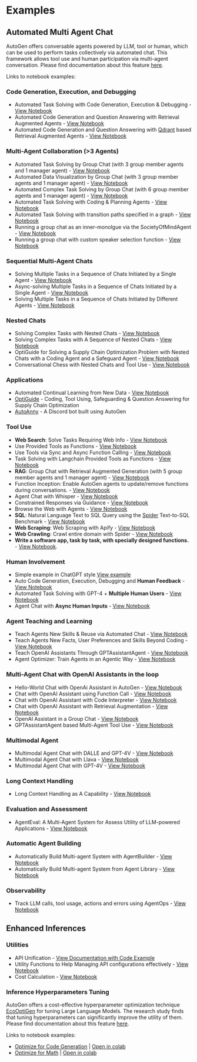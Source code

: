# Examples

## Automated Multi Agent Chat

AutoGen offers conversable agents powered by LLM, tool or human, which can be used to perform tasks collectively via automated chat. This framework allows tool use and human participation via multi-agent conversation.
Please find documentation about this feature [here](/docs/Use-Cases/agent_chat).

Links to notebook examples:

### Code Generation, Execution, and Debugging

- Automated Task Solving with Code Generation, Execution & Debugging - [View Notebook](/docs/notebooks/agentchat_auto_feedback_from_code_execution)
- Automated Code Generation and Question Answering with Retrieval Augmented Agents - [View Notebook](/docs/notebooks/agentchat_RetrieveChat)
- Automated Code Generation and Question Answering with [Qdrant](https://qdrant.tech/) based Retrieval Augmented Agents - [View Notebook](/docs/notebooks/agentchat_qdrant_RetrieveChat)

### Multi-Agent Collaboration (>3 Agents)

- Automated Task Solving by Group Chat (with 3 group member agents and 1 manager agent) - [View Notebook](/docs/notebooks/agentchat_groupchat)
- Automated Data Visualization by Group Chat (with 3 group member agents and 1 manager agent) - [View Notebook](/docs/notebooks/agentchat_groupchat_vis)
- Automated Complex Task Solving by Group Chat (with 6 group member agents and 1 manager agent) - [View Notebook](/docs/notebooks/agentchat_groupchat_research)
- Automated Task Solving with Coding & Planning Agents - [View Notebook](https://github.com/microsoft/autogen/blob/main/notebook/agentchat_planning.ipynb)
- Automated Task Solving with transition paths specified in a graph - [View Notebook](https://microsoft.github.io/autogen/docs/notebooks/agentchat_groupchat_finite_state_machine)
- Running a group chat as an inner-monolgue via the SocietyOfMindAgent - [View Notebook](/docs/notebooks/agentchat_society_of_mind)
- Running a group chat with custom speaker selection function - [View Notebook](/docs/notebooks/agentchat_groupchat_customized)

### Sequential Multi-Agent Chats

- Solving Multiple Tasks in a Sequence of Chats Initiated by a Single Agent - [View Notebook](/docs/notebooks/agentchat_multi_task_chats)
- Async-solving Multiple Tasks in a Sequence of Chats Initiated by a Single Agent - [View Notebook](/docs/notebooks/agentchat_multi_task_async_chats)
- Solving Multiple Tasks in a Sequence of Chats Initiated by Different Agents - [View Notebook](/docs/notebooks/agentchats_sequential_chats)

### Nested Chats

- Solving Complex Tasks with Nested Chats - [View Notebook](/docs/notebooks/agentchat_nestedchat)
- Solving Complex Tasks with A Sequence of Nested Chats - [View Notebook](/docs/notebooks/agentchat_nested_sequential_chats)
- OptiGuide for Solving a Supply Chain Optimization Problem with Nested Chats with a Coding Agent and a Safeguard Agent - [View Notebook](/docs/notebooks/agentchat_nestedchat_optiguide)
- Conversational Chess with Nested Chats and Tool Use - [View Notebook](/docs/notebooks/agentchat_nested_chats_chess)

### Applications

- Automated Continual Learning from New Data - [View Notebook](https://github.com/microsoft/autogen/blob/main/notebook/agentchat_stream.ipynb)
- [OptiGuide](https://github.com/microsoft/optiguide) - Coding, Tool Using, Safeguarding & Question Answering for Supply Chain Optimization
- [AutoAnny](https://github.com/microsoft/autogen/tree/main/samples/apps/auto-anny) - A Discord bot built using AutoGen

### Tool Use

- **Web Search**: Solve Tasks Requiring Web Info - [View Notebook](https://github.com/microsoft/autogen/blob/main/notebook/agentchat_web_info.ipynb)
- Use Provided Tools as Functions - [View Notebook](/docs/notebooks/agentchat_function_call_currency_calculator)
- Use Tools via Sync and Async Function Calling - [View Notebook](/docs/notebooks/agentchat_function_call_async)
- Task Solving with Langchain Provided Tools as Functions - [View Notebook](https://github.com/microsoft/autogen/blob/main/notebook/agentchat_langchain.ipynb)
- **RAG**: Group Chat with Retrieval Augmented Generation (with 5 group member agents and 1 manager agent) - [View Notebook](/docs/notebooks/agentchat_groupchat_RAG)
- Function Inception: Enable AutoGen agents to update/remove functions during conversations. - [View Notebook](https://github.com/microsoft/autogen/blob/main/notebook/agentchat_inception_function.ipynb)
- Agent Chat with Whisper - [View Notebook](/docs/notebooks/agentchat_video_transcript_translate_with_whisper)
- Constrained Responses via Guidance - [View Notebook](https://github.com/microsoft/autogen/blob/main/notebook/agentchat_guidance.ipynb)
- Browse the Web with Agents - [View Notebook](https://github.com/microsoft/autogen/blob/main/notebook/agentchat_surfer.ipynb)
- **SQL**: Natural Language Text to SQL Query using the [Spider](https://yale-lily.github.io/spider) Text-to-SQL Benchmark - [View Notebook](https://github.com/microsoft/autogen/blob/main/notebook/agentchat_sql_spider.ipynb)
- **Web Scraping**: Web Scraping with Apify - [View Notebook](/docs/notebooks/agentchat_webscraping_with_apify)
- **Web Crawling**: Crawl entire domain with Spider - [View Notebook](/docs/notebooks/agentchat_webcrawling_with_spider)
- **Write a software app, task by task, with specially designed functions.** - [View Notebook](https://github.com/microsoft/autogen/blob/main/notebook/agentchat_function_call_code_writing.ipynb).

### Human Involvement

- Simple example in ChatGPT style [View example](https://github.com/microsoft/autogen/blob/main/samples/simple_chat.py)
- Auto Code Generation, Execution, Debugging and **Human Feedback** - [View Notebook](https://github.com/microsoft/autogen/blob/main/notebook/agentchat_human_feedback.ipynb)
- Automated Task Solving with GPT-4 + **Multiple Human Users** - [View Notebook](https://github.com/microsoft/autogen/blob/main/notebook/agentchat_two_users.ipynb)
- Agent Chat with **Async Human Inputs** - [View Notebook](https://github.com/microsoft/autogen/blob/main/notebook/Async_human_input.ipynb)

### Agent Teaching and Learning

- Teach Agents New Skills & Reuse via Automated Chat - [View Notebook](/docs/notebooks/agentchat_teaching)
- Teach Agents New Facts, User Preferences and Skills Beyond Coding - [View Notebook](/docs/notebooks/agentchat_teachability)
- Teach OpenAI Assistants Through GPTAssistantAgent - [View Notebook](https://github.com/microsoft/autogen/blob/main/notebook/agentchat_teachable_oai_assistants.ipynb)
- Agent Optimizer: Train Agents in an Agentic Way - [View Notebook](https://github.com/microsoft/autogen/blob/main/notebook/agentchat_agentoptimizer.ipynb)

### Multi-Agent Chat with OpenAI Assistants in the loop

- Hello-World Chat with OpenAi Assistant in AutoGen - [View Notebook](https://github.com/microsoft/autogen/blob/main/notebook/agentchat_oai_assistant_twoagents_basic.ipynb)
- Chat with OpenAI Assistant using Function Call - [View Notebook](https://github.com/microsoft/autogen/blob/main/notebook/agentchat_oai_assistant_function_call.ipynb)
- Chat with OpenAI Assistant with Code Interpreter - [View Notebook](https://github.com/microsoft/autogen/blob/main/notebook/agentchat_oai_code_interpreter.ipynb)
- Chat with OpenAI Assistant with Retrieval Augmentation - [View Notebook](https://github.com/microsoft/autogen/blob/main/notebook/agentchat_oai_assistant_retrieval.ipynb)
- OpenAI Assistant in a Group Chat - [View Notebook](https://github.com/microsoft/autogen/blob/main/notebook/agentchat_oai_assistant_groupchat.ipynb)
- GPTAssistantAgent based Multi-Agent Tool Use - [View Notebook](https://github.com/microsoft/autogen/blob/main/notebook/gpt_assistant_agent_function_call.ipynb)

### Multimodal Agent

- Multimodal Agent Chat with DALLE and GPT-4V   - [View Notebook](https://github.com/microsoft/autogen/blob/main/notebook/agentchat_dalle_and_gpt4v.ipynb)
- Multimodal Agent Chat with Llava  - [View Notebook](https://github.com/microsoft/autogen/blob/main/notebook/agentchat_lmm_llava.ipynb)
- Multimodal Agent Chat with GPT-4V - [View Notebook](https://github.com/microsoft/autogen/blob/main/notebook/agentchat_lmm_gpt-4v.ipynb)

### Long Context Handling

<!-- - Conversations with Chat History Compression Enabled - [View Notebook](https://github.com/microsoft/autogen/blob/main/notebook/agentchat_compression.ipynb) -->
- Long Context Handling as A Capability - [View Notebook](/docs/notebooks/agentchat_transform_messages)

### Evaluation and Assessment

- AgentEval: A Multi-Agent System for Assess Utility of LLM-powered Applications - [View Notebook](https://github.com/microsoft/autogen/blob/main/notebook/agenteval_cq_math.ipynb)

### Automatic Agent Building

- Automatically Build Multi-agent System with AgentBuilder - [View Notebook](https://github.com/microsoft/autogen/blob/main/notebook/autobuild_basic.ipynb)
- Automatically Build Multi-agent System from Agent Library - [View Notebook](https://github.com/microsoft/autogen/blob/main/notebook/autobuild_agent_library.ipynb)

### Observability
- Track LLM calls, tool usage, actions and errors using AgentOps - [View Notebook](https://github.com/microsoft/autogen/blob/main/notebook/agentchat_agentops.ipynb)

## Enhanced Inferences

### Utilities

- API Unification  - [View Documentation with Code Example](https://microsoft.github.io/autogen/docs/Use-Cases/enhanced_inference/#api-unification)
- Utility Functions to Help Managing API configurations effectively - [View Notebook](/docs/topics/llm_configuration)
- Cost Calculation - [View Notebook](https://github.com/microsoft/autogen/blob/main/notebook/agentchat_cost_token_tracking.ipynb)

### Inference Hyperparameters Tuning

AutoGen offers a cost-effective hyperparameter optimization technique [EcoOptiGen](https://arxiv.org/abs/2303.04673) for tuning Large Language Models. The research study finds that tuning hyperparameters can significantly improve the utility of them.
Please find documentation about this feature [here](/docs/Use-Cases/enhanced_inference).

Links to notebook examples:
* [Optimize for Code Generation](https://github.com/microsoft/autogen/blob/main/notebook/oai_completion.ipynb) | [Open in colab](https://colab.research.google.com/github/microsoft/autogen/blob/main/notebook/oai_completion.ipynb)
* [Optimize for Math](https://github.com/microsoft/autogen/blob/main/notebook/oai_chatgpt_gpt4.ipynb) | [Open in colab](https://colab.research.google.com/github/microsoft/autogen/blob/main/notebook/oai_chatgpt_gpt4.ipynb)
